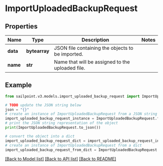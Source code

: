 # ImportUploadedBackupRequest


## Properties

Name | Type | Description | Notes
------------ | ------------- | ------------- | -------------
**data** | **bytearray** | JSON file containing the objects to be imported. | 
**name** | **str** | Name that will be assigned to the uploaded file. | 

## Example

```python
from sailpoint.v3.models.import_uploaded_backup_request import ImportUploadedBackupRequest

# TODO update the JSON string below
json = "{}"
# create an instance of ImportUploadedBackupRequest from a JSON string
import_uploaded_backup_request_instance = ImportUploadedBackupRequest.from_json(json)
# print the JSON string representation of the object
print(ImportUploadedBackupRequest.to_json())

# convert the object into a dict
import_uploaded_backup_request_dict = import_uploaded_backup_request_instance.to_dict()
# create an instance of ImportUploadedBackupRequest from a dict
import_uploaded_backup_request_from_dict = ImportUploadedBackupRequest.from_dict(import_uploaded_backup_request_dict)
```
[[Back to Model list]](../README.md#documentation-for-models) [[Back to API list]](../README.md#documentation-for-api-endpoints) [[Back to README]](../README.md)


